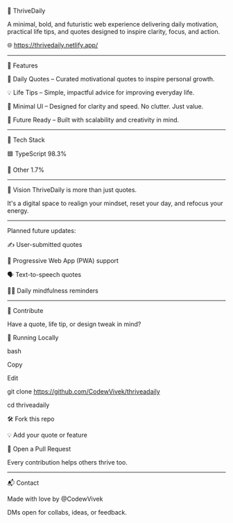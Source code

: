 🌟 ThriveDaily

A minimal, bold, and futuristic web experience delivering daily motivation, practical life tips, and quotes designed to inspire clarity, focus, and action.

🌐 https://thrivedaily.netlify.app/



---------------------------------------------------------------------------------------------------------------------------------------------------------------------------------


🚀 Features


🧠 Daily Quotes – Curated motivational quotes to inspire personal growth.

💡 Life Tips – Simple, impactful advice for improving everyday life.

🎯 Minimal UI – Designed for clarity and speed. No clutter. Just value.

🔮 Future Ready – Built with scalability and creativity in mind.



---------------------------------------------------------------------------------------------------------------------------------------------------------------------------------

🧬 Tech Stack

🟦 TypeScript	98.3%

🧩 Other	1.7%

---------------------------------------------------------------------------------------------------------------------------------------------------------------------------------



📌 Vision
ThriveDaily is more than just quotes.

It's a digital space to realign your mindset,
reset your day,
and refocus your energy.




---------------------------------------------------------------------------------------------------------------------------------------------------------------------------------



Planned future updates:

✍️ User-submitted quotes

📱 Progressive Web App (PWA) support

🗣️ Text-to-speech quotes

🧘‍♂️ Daily mindfulness reminders


---------------------------------------------------------------------------------------------------------------------------------------------------------------------------------


🙌 Contribute

Have a quote, life tip, or design tweak in mind?


🧪 Running Locally

bash

Copy

Edit

git clone https://github.com/CodewVivek/thriveadaily

cd thriveadaily



🛠️ Fork this repo

💡 Add your quote or feature

🔁 Open a Pull Request

Every contribution helps others thrive too.


---------------------------------------------------------------------------------------------------------------------------------------------------------------------------------


📬 Contact

Made with love by @CodewVivek

DMs open for collabs, ideas, or feedback.




